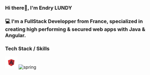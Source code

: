 ### Hi there👋, I'm Endry LUNDY
### 💻 I'm a FullStack Developper from France, specialized in creating high performing & secured web apps with Java & Angular.


### Tech Stack / Skills
<p align="left">  
  <img src="/stack-logos/angular.svg" alt="angular" width="40" height="40"/> 
  
  <img src="https://www.vectorlogo.zone/logos/springio/springio-icon.svg" alt="spring" width="40" height="40"/>
</p>
